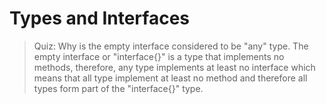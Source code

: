 # Types and Interfaces

> Quiz: Why is the empty interface considered to be "any" type.
> The empty interface or "interface{}" is a type that implements no methods,
> therefore, any type implements at least no interface which means that all
> type implement at least no method and therefore all types form part of the
> "interface{}" type.